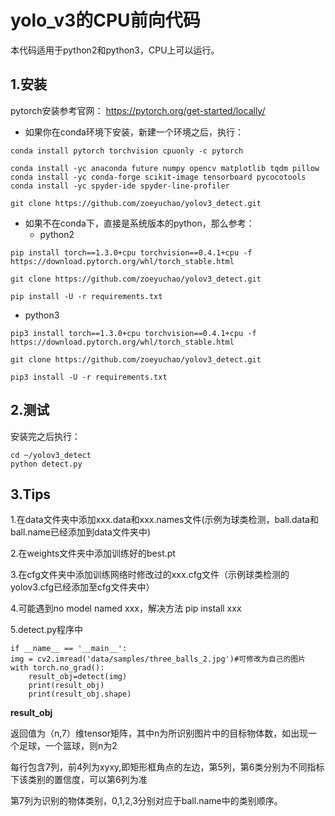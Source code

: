 # yolo_v3的**CPU**前向代码

本代码适用于python2和python3，CPU上可以运行。

## 1.安装

pytorch安装参考官网： https://pytorch.org/get-started/locally/ 

- 如果你在conda环境下安装，新建一个环境之后，执行：

```
conda install pytorch torchvision cpuonly -c pytorch

conda install -yc anaconda future numpy opencv matplotlib tqdm pillow
conda install -yc conda-forge scikit-image tensorboard pycocotools
conda install -yc spyder-ide spyder-line-profiler

git clone https://github.com/zoeyuchao/yolov3_detect.git
```

- 如果不在conda下，直接是系统版本的python，那么参考：
  - python2

```
pip install torch==1.3.0+cpu torchvision==0.4.1+cpu -f https://download.pytorch.org/whl/torch_stable.html

git clone https://github.com/zoeyuchao/yolov3_detect.git

pip install -U -r requirements.txt
```
  -   python3

```
pip3 install torch==1.3.0+cpu torchvision==0.4.1+cpu -f https://download.pytorch.org/whl/torch_stable.html

git clone https://github.com/zoeyuchao/yolov3_detect.git

pip3 install -U -r requirements.txt
```

## 2.测试

安装完之后执行：

```
cd ~/yolov3_detect
python detect.py
```

## 3.Tips

1.在data文件夹中添加xxx.data和xxx.names文件(示例为球类检测，ball.data和ball.name已经添加到data文件夹中)

2.在weights文件夹中添加训练好的best.pt

3.在cfg文件夹中添加训练网络时修改过的xxx.cfg文件（示例球类检测的yolov3.cfg已经添加至cfg文件夹中）

4.可能遇到no model named xxx，解决方法 pip install xxx

5.detect.py程序中

    if __name__ == '__main__':
    img = cv2.imread('data/samples/three_balls_2.jpg')#可修改为自己的图片
    with torch.no_grad():
     	result_obj=detect(img)
     	print(result_obj)
     	print(result_obj.shape)

**result_obj**

返回值为（n,7）维tensor矩阵，其中n为所识别图片中的目标物体数，如出现一个足球，一个篮球，则n为2

每行包含7列，前4列为xyxy,即矩形框角点的左边，第5列，第6类分别为不同指标下该类别的置信度，可以第6列为准

第7列为识别的物体类别，0,1,2,3分别对应于ball.name中的类别顺序。
